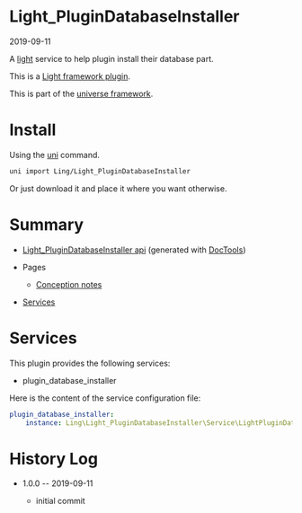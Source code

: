 Light_PluginDatabaseInstaller
===========
2019-09-11



A [light](https://github.com/lingtalfi/Light) service to help plugin install their database part.


This is a [Light framework plugin](https://github.com/lingtalfi/Light/blob/master/doc/pages/plugin.md).

This is part of the [universe framework](https://github.com/karayabin/universe-snapshot).


Install
==========
Using the [uni](https://github.com/lingtalfi/universe-naive-importer) command.
```bash
uni import Ling/Light_PluginDatabaseInstaller
```

Or just download it and place it where you want otherwise.






Summary
===========
- [Light_PluginDatabaseInstaller api](https://github.com/lingtalfi/Light_PluginDatabaseInstaller/blob/master/doc/api/Ling/Light_PluginDatabaseInstaller.md) (generated with [DocTools](https://github.com/lingtalfi/DocTools))
- Pages
    - [Conception notes](https://github.com/lingtalfi/Light_PluginDatabaseInstaller/blob/master/doc/pages/conception-notes.md)

- [Services](#services)





Services
=========


This plugin provides the following services:

- plugin_database_installer



Here is the content of the service configuration file:

```yaml
plugin_database_installer:
    instance: Ling\Light_PluginDatabaseInstaller\Service\LightPluginDatabaseInstallerService

```








History Log
=============

- 1.0.0 -- 2019-09-11

    - initial commit